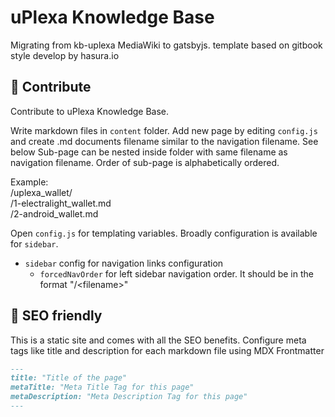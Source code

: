 # uPlexa Knowledge Base

Migrating from kb-uplexa MediaWiki to gatsbyjs. template based on gitbook style develop by hasura.io


## 🚀 Contribute

Contribute to uPlexa Knowledge Base.

Write markdown files in `content` folder.
Add new page by editing `config.js` and create .md documents filename similar to the navigation filename. See below
Sub-page can be nested inside folder with same filename as navigation filename. Order of sub-page is alphabetically ordered.

Example:  
/uplexa_wallet/  
  /1-electralight_wallet.md  
  /2-android_wallet.md  

Open `config.js` for templating variables. Broadly configuration is available for `sidebar`.

- `sidebar` config for navigation links configuration
    - `forcedNavOrder` for left sidebar navigation order. It should be in the format "/\<filename>"


## 🤖 SEO friendly

This is a static site and comes with all the SEO benefits. Configure meta tags like title and description for each markdown file using MDX Frontmatter

```markdown
---
title: "Title of the page"
metaTitle: "Meta Title Tag for this page"
metaDescription: "Meta Description Tag for this page"
---
